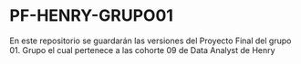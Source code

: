 # PF-HENRY-GRUPO01
En este repositorio se guardarán las versiones del Proyecto Final del grupo 01. Grupo el cual pertenece a las cohorte 09 de Data Analyst de Henry
